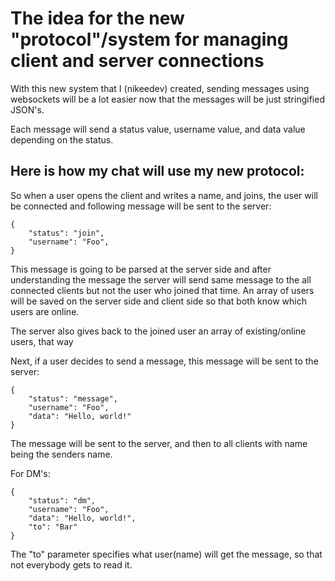 # The idea for the new "protocol"/system for managing client and server connections

With this new system that I (nikeedev) created, sending messages using websockets will be a lot easier now that the messages will be just stringified JSON's.

Each message will send a status value, username value, and data value depending on the status.


## Here is how my chat will use my new protocol:

So when a user opens the client and writes a name, and joins, the user will be connected and following message will be sent to the server:

```jsonc
{
    "status": "join",
    "username": "Foo",
}
```

This message is going to be parsed at the server side and after understanding the message the server will send same message to the all connected clients but not the user who joined that time. An array of users will be saved on the server side and client side so that both know which users are online.

The server also gives back to the joined user an array of existing/online users, that way 


Next, if a user decides to send a message, this message will be sent to the server: 

```jsonc
{
    "status": "message",
    "username": "Foo",
    "data": "Hello, world!" 
}
```

The message will be sent to the server, and then to all clients with name being the senders name.

For DM's:

```jsonc
{
    "status": "dm",
    "username": "Foo",
    "data": "Hello, world!",
    "to": "Bar"
}
```

The "to" parameter specifies what user(name) will get the message, so that not everybody gets to read it. 